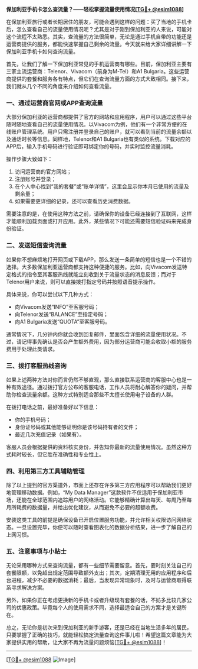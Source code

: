 **保加利亚手机卡怎么查流量？——轻松掌握流量使用情况[[TG💪+ @esim1088](https://t.me/s/esim1088)]**

在保加利亚旅行或者长期居住的朋友，可能会遇到这样的问题：买了当地的手机卡后，怎么查看自己的流量使用情况呢？尤其是对于刚到保加利亚的人来说，可能对这个流程不太熟悉。其实，查流量的方法很简单，无论是通过手机自带的功能还是运营商提供的服务，都能快速掌握自己剩余的流量。今天就来给大家详细讲解一下保加利亚手机卡如何查询流量。

首先，让我们了解一下保加利亚常见的手机运营商有哪些。目前，保加利亚主要有三家主流运营商：Telenor、Vivacom（前身为M-Tel）和A1 Bulgaria。这些运营商提供的套餐和服务各有特点，但它们在查询流量方面的方式大致相同。接下来，我们就从几个不同的角度来介绍如何查看流量。

### 一、通过运营商官网或APP查询流量

大部分保加利亚的运营商都提供了官方的网站和应用程序，用户可以通过这些平台随时随地查看自己的流量使用情况。以Vivacom为例，他们有一个非常方便的在线账户管理系统。用户只需注册并登录自己的账户，就可以看到当前的流量余额以及通话时长等信息。同样地，Telenor和A1 Bulgaria也有类似的系统。下载对应的APP后，输入手机号码进行验证即可绑定你的号码，并实时监控流量消耗。

操作步骤大致如下：
1. 访问运营商的官方网站；
2. 注册账号并登录；
3. 在个人中心找到“我的套餐”或“账单详情”，这里会显示你本月已使用的流量及剩余量；
4. 如果需要更详细的记录，还可以查看历史消费数据。

需要注意的是，在使用这种方法之前，请确保你的设备已经连接到了互联网，这样才能顺利加载页面或打开应用。此外，某些情况下可能还需要短信验证码来完成身份验证。

### 二、发送短信查询流量

如果你不想麻烦地打开网页或下载APP，那么发送一条简单的短信也是一个不错的选择。大多数保加利亚运营商都支持这种便捷的服务。比如，向Vivacom发送特定格式的指令至其客服热线就能立刻收到关于流量状态的消息反馈；而对于Telenor用户来说，则可以直接拨打指定号码并按照语音提示操作。

具体来说，你可以尝试以下几种方式：
- 向Vivacom发送“INFO”至客服号码；
- 向Telenor发送“BALANCE”至指定号码；
- 向A1 Bulgaria发送“QUOTA”至客服号码。

通常情况下，几分钟内你就会收到回复邮件，里面包含详细的流量使用状况。不过，请记得事先确认是否会产生额外费用，因为部分运营商可能会收取小额的服务费用于处理此类请求。

### 三、拨打客服热线咨询

如果上述两种方法对你而言仍然不够直观，那么直接联系运营商的客服中心也是一种有效途径。通过拨打官方公布的客服电话，工作人员将耐心解答你的疑问，并帮助你检查流量余额。这种方式特别适合那些不太擅长使用电子设备的人群。

在拨打电话之前，最好准备好以下信息：
- 你的手机号码；
- 身份证号码或其他能够证明你是该号码持有者的文件；
- 最近几次充值记录（如果有）。

客服人员会根据提供的资料核实身份，并告知你最新的流量使用情况。虽然这种方式耗时较长，但它胜在准确性和专业性上。

### 四、利用第三方工具辅助管理

除了以上提到的官方渠道外，市面上还存在许多第三方应用程序可以帮助我们更好地管理移动数据。例如，“My Data Manager”这款软件不仅适用于保加利亚市场，还能在全球范围内追踪用户的网络活动。它能够精确计算出每天、每周乃至每月所耗费的数据量，并给出优化建议，从而避免不必要的超额收费。

安装这类工具的前提是确保设备已开启位置服务功能，并允许相关权限访问网络状态。一旦设置完毕，你便可以随时查看图表化的数据分析结果，进一步了解自己的上网习惯。

### 五、注意事项与小贴士

无论采用哪种方式来查询流量，都有一些细节需要留意。首先，要时刻关注自己的套餐限额，以免超出规定范围导致额外支出；其次，定期清理无用的应用程序和后台进程，减少不必要的数据消耗；最后，当发现异常现象时，及时与运营商取得联系寻求解决方案。

另外，如果你正在考虑更换新的手机卡或者升级现有套餐的话，不妨多比较几家公司的优惠政策。毕竟每个人的使用需求不同，选择最适合自己的方案才是关键所在。

总之，无论你是初次来到保加利亚的新手游客，还是已经在当地生活多年的居民，只要掌握了正确的技巧，就能轻松搞定流量查询这件事儿啦！希望这篇文章能为大家提供实用的帮助，让大家不再为流量问题烦恼[[TG💪+ @esim1088](https://t.me/s/esim1088)]！

---

[[TG💪+ @esim1088](https://t.me/s/esim1088) ![Image](https://i.postimg.cc/4NQfJmqS/Snipaste-2025-05-13-00-14-12.png)]